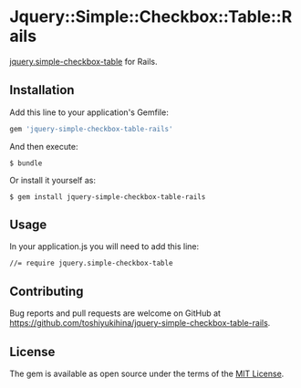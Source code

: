 # Jquery::Simple::Checkbox::Table::Rails

[jquery.simple-checkbox-table](https://github.com/toshiyukihina/jquery-simple-checkbox-table) for Rails.

## Installation

Add this line to your application's Gemfile:

```ruby
gem 'jquery-simple-checkbox-table-rails'
```

And then execute:

    $ bundle

Or install it yourself as:

    $ gem install jquery-simple-checkbox-table-rails

## Usage

In your application.js you will need to add this line:

    //= require jquery.simple-checkbox-table

## Contributing

Bug reports and pull requests are welcome on GitHub at https://github.com/toshiyukihina/jquery-simple-checkbox-table-rails.

## License

The gem is available as open source under the terms of the [MIT License](https://opensource.org/licenses/MIT).
